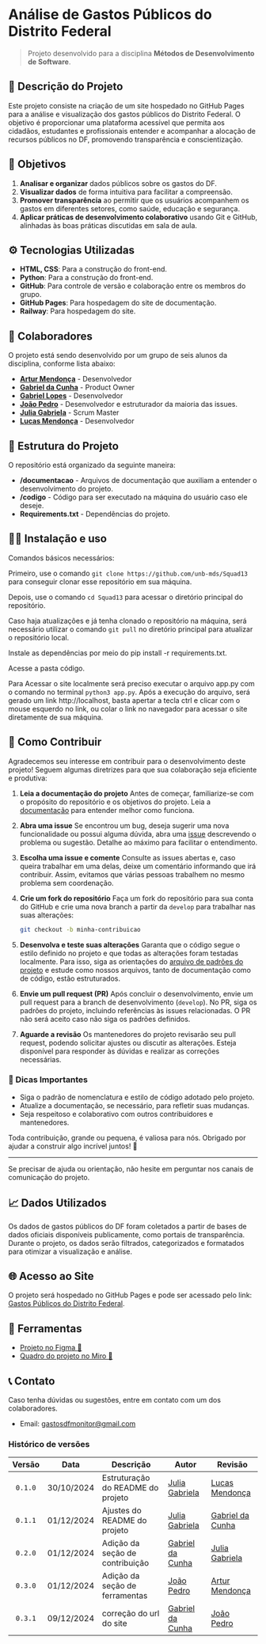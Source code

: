 # Análise de Gastos Públicos do Distrito Federal

> Projeto desenvolvido para a disciplina **Métodos de Desenvolvimento de Software**.

## 📑 Descrição do Projeto

Este projeto consiste na criação de um site hospedado no GitHub Pages para a análise e visualização dos gastos públicos do Distrito Federal. O objetivo é proporcionar uma plataforma acessível que permita aos cidadãos, estudantes e profissionais entender e acompanhar a alocação de recursos públicos no DF, promovendo transparência e conscientização.

## 📌 Objetivos

1. **Analisar e organizar** dados públicos sobre os gastos do DF.
2. **Visualizar dados** de forma intuitiva para facilitar a compreensão.
3. **Promover transparência** ao permitir que os usuários acompanhem os gastos em diferentes setores, como saúde, educação e segurança.
4. **Aplicar práticas de desenvolvimento colaborativo** usando Git e GitHub, alinhadas às boas práticas discutidas em sala de aula.

## ⚙️ Tecnologias Utilizadas

- **HTML, CSS**: Para a construção do front-end.
- **Python**: Para a construção do front-end.
- **GitHub**: Para controle de versão e colaboração entre os membros do grupo.
- **GitHub Pages**: Para hospedagem do site de documentação.
- **Railway**: Para hospedagem do site.

## 👥 Colaboradores

O projeto está sendo desenvolvido por um grupo de seis alunos da disciplina, conforme lista abaixo:

- **[Artur Mendonça](https://github.com/ArtyMend07)** - Desenvolvedor
- **[Gabriel da Cunha](https://github.com/Nibaacriba)** - Product Owner
- **[Gabriel Lopes](https://github.com/BrzGab)** - Desenvolvedor
- **[João Pedro](https://github.com/johnaopedro)** - Desenvolvedor e estruturador da maioria das issues.
- **[Julia Gabriela](https://github.com/JuliaGabP)** - Scrum Master
- **[Lucas Mendonça](https://github.com/lucasarruda9)** - Desenvolvedor

## 🚀 Estrutura do Projeto

O repositório está organizado da seguinte maneira:

- **/documentacao** - Arquivos de documentação que auxiliam a entender o desenvolvimento do projeto.
- **/codigo** - Código para ser executado na máquina do usuário caso ele deseje.
- **Requirements.txt** - Dependências do projeto.

## 👨‍💻 Instalação e uso

Comandos básicos necessários:

Primeiro, use o comando `git clone https://github.com/unb-mds/Squad13` para conseguir clonar esse repositório em sua máquina.

Depois, use o comando `cd Squad13` para acessar o diretório principal do repositório.

Caso haja atualizações e já tenha clonado o repositório na máquina, será necessário utilizar o comando `git pull` no diretório principal para atualizar o repositório local.

Instale as dependências por meio do pip install -r requirements.txt.

Acesse a pasta código.

Para Acessar o site localmente será preciso executar o arquivo app.py com o comando no terminal `python3 app.py`. Após a execução do arquivo, será gerado um link http://localhost, basta apertar a tecla ctrl e clicar com o mouse esquerdo no link, ou colar o link no navegador para acessar o site diretamente de sua máquina.

## 🤝 Como Contribuir

Agradecemos seu interesse em contribuir para o desenvolvimento deste projeto! Seguem algumas diretrizes para que sua colaboração seja eficiente e produtiva:

1. **Leia a documentação do projeto**
   Antes de começar, familiarize-se com o propósito do repositório e os objetivos do projeto. Leia a [documentação](https://github.com/unb-mds/Squad13/tree/main/documentacao) para entender melhor como funciona.

2. **Abra uma issue**
   Se encontrou um bug, deseja sugerir uma nova funcionalidade ou possui alguma dúvida, abra uma [issue](https://github.com/unb-mds/Squad13/issues) descrevendo o problema ou sugestão. Detalhe ao máximo para facilitar o entendimento.

3. **Escolha uma issue e comente**
   Consulte as issues abertas e, caso queira trabalhar em uma delas, deixe um comentário informando que irá contribuir. Assim, evitamos que várias pessoas trabalhem no mesmo problema sem coordenação.

4. **Crie um fork do repositório**
   Faça um fork do repositório para sua conta do GitHub e crie uma nova branch a partir da `develop` para trabalhar nas suas alterações:

   ```bash
   git checkout -b minha-contribuicao
   ```

5. **Desenvolva e teste suas alterações**
   Garanta que o código segue o estilo definido no projeto e que todas as alterações foram testadas localmente. Para isso, siga as orientações do [arquivo de padrões do projeto](https://github.com/unb-mds/Squad13/blob/main/documentacao/git_e_github/git_github_guidelines.md) e estude como nossos arquivos, tanto de documentação como de código, estão estruturados.

6. **Envie um pull request (PR)**
   Após concluir o desenvolvimento, envie um pull request para a branch de desenvolvimento (`develop`). No PR, siga os padrões do projeto, incluindo referências às issues relacionadas. O PR não será aceito caso não siga os padrões definidos.

7. **Aguarde a revisão**
   Os mantenedores do projeto revisarão seu pull request, podendo solicitar ajustes ou discutir as alterações. Esteja disponível para responder às dúvidas e realizar as correções necessárias.

### 🌟 Dicas Importantes

- Siga o padrão de nomenclatura e estilo de código adotado pelo projeto.
- Atualize a documentação, se necessário, para refletir suas mudanças.
- Seja respeitoso e colaborativo com outros contribuidores e mantenedores.

Toda contribuição, grande ou pequena, é valiosa para nós. Obrigado por ajudar a construir algo incrível juntos! 🚀

---

Se precisar de ajuda ou orientação, não hesite em perguntar nos canais de comunicação do projeto.

## 📈 Dados Utilizados

Os dados de gastos públicos do DF foram coletados a partir de bases de dados oficiais disponíveis publicamente, como portais de transparência. Durante o projeto, os dados serão filtrados, categorizados e formatados para otimizar a visualização e análise.

## 🌐 Acesso ao Site

O projeto será hospedado no GitHub Pages e pode ser acessado pelo link: [Gastos Públicos do Distrito Federal](http://monitoramentogastospublicos202402.up.railway.app).

## 🔨 Ferramentas

- [Projeto no Figma 🎨](https://www.figma.com/design/upqiRbw43pLCWSv6rOGds7/Design-do-Site?node-id=0-1&t=g4Gr2l0d9HDbIn57-1)
- [Quadro do projeto no Miro 🧠](https://miro.com/app/board/uXjVLAvihcA=/?share_link_id=2002006945)

## 📞 Contato

Caso tenha dúvidas ou sugestões, entre em contato com um dos colaboradores.

- Email: gastosdfmonitor@gmail.com

### Histórico de versões

| Versão  |    Data    | Descrição                         | Autor                                             | Revisão                                           |
| :-----: | :--------: | --------------------------------- | ------------------------------------------------- | ------------------------------------------------- |
| `0.1.0` | 30/10/2024 | Estruturação do README do projeto | [Julia Gabriela](https://github.com/JuliaGabP)    | [Lucas Mendonça](https://github.com/lucasarruda9) |
| `0.1.1` | 01/12/2024 | Ajustes do README do projeto      | [Julia Gabriela](https://github.com/JuliaGabP)    | [Gabriel da Cunha](https://github.com/Nibaacriba) |
| `0.2.0` | 01/12/2024 | Adição da seção de contribuição   | [Gabriel da Cunha](https://github.com/Nibaacriba) | [Julia Gabriela](https://github.com/JuliaGabP)    |
| `0.3.0` | 01/12/2024 | Adição da seção de ferramentas    | [João Pedro](https://github.com/johnaopedro)      | [Artur Mendonça](https://github.com/ArtyMend07)   |
| `0.3.1` | 09/12/2024 | correção do url do site           | [Gabriel da Cunha](https://github.com/Nibaacriba) | [João Pedro](https://github.com/johnaopedro)      |
